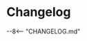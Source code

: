 # Changelog

--8<-- "CHANGELOG.md"

<!-- the contents are automatically inserted here. do not edit this file, instead edit the file specified above to make changes. -->
